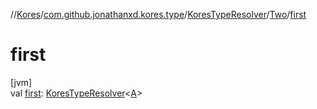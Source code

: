 //[Kores](../../../../index.md)/[com.github.jonathanxd.kores.type](../../index.md)/[KoresTypeResolver](../index.md)/[Two](index.md)/[first](first.md)

# first

[jvm]\
val [first](first.md): [KoresTypeResolver](../index.md)<[A](index.md)>
